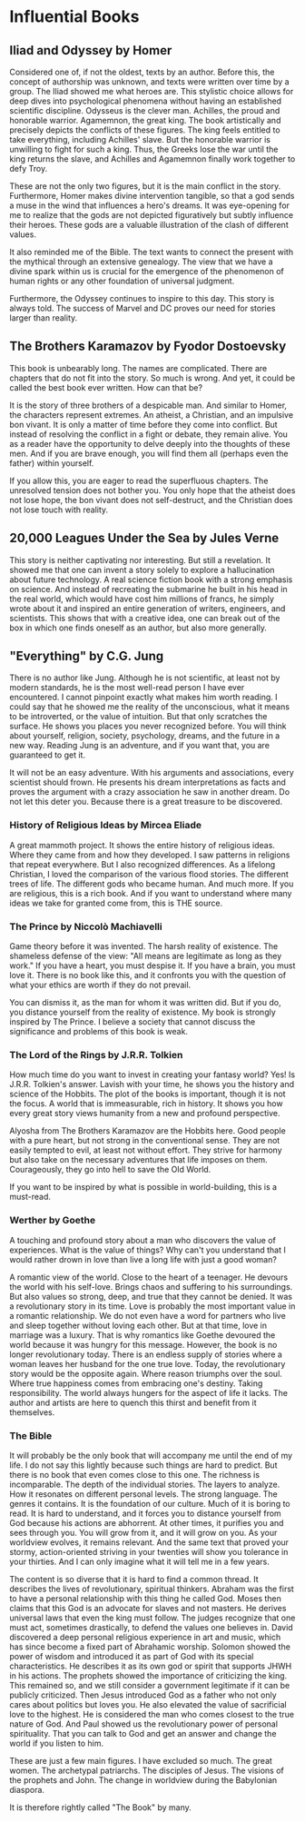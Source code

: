 # Influential Books

## Iliad and Odyssey by Homer

Considered one of, if not the oldest, texts by an author. Before this, the concept of authorship was unknown, and texts were written over time by a group. The Iliad showed me what heroes are. This stylistic choice allows for deep dives into psychological phenomena without having an established scientific discipline. Odysseus is the clever man. Achilles, the proud and honorable warrior. Agamemnon, the great king. The book artistically and precisely depicts the conflicts of these figures. The king feels entitled to take everything, including Achilles' slave. But the honorable warrior is unwilling to fight for such a king. Thus, the Greeks lose the war until the king returns the slave, and Achilles and Agamemnon finally work together to defy Troy.

These are not the only two figures, but it is the main conflict in the story. Furthermore, Homer makes divine intervention tangible, so that a god sends a muse in the wind that influences a hero's dreams. It was eye-opening for me to realize that the gods are not depicted figuratively but subtly influence their heroes. These gods are a valuable illustration of the clash of different values.

It also reminded me of the Bible. The text wants to connect the present with the mythical through an extensive genealogy. The view that we have a divine spark within us is crucial for the emergence of the phenomenon of human rights or any other foundation of universal judgment.

Furthermore, the Odyssey continues to inspire to this day. This story is always told. The success of Marvel and DC proves our need for stories larger than reality.

## The Brothers Karamazov by Fyodor Dostoevsky

This book is unbearably long. The names are complicated. There are chapters that do not fit into the story. So much is wrong. And yet, it could be called the best book ever written. How can that be?

It is the story of three brothers of a despicable man. And similar to Homer, the characters represent extremes. An atheist, a Christian, and an impulsive bon vivant. It is only a matter of time before they come into conflict. But instead of resolving the conflict in a fight or debate, they remain alive. You as a reader have the opportunity to delve deeply into the thoughts of these men. And if you are brave enough, you will find them all (perhaps even the father) within yourself.

If you allow this, you are eager to read the superfluous chapters. The unresolved tension does not bother you. You only hope that the atheist does not lose hope, the bon vivant does not self-destruct, and the Christian does not lose touch with reality.

## 20,000 Leagues Under the Sea by Jules Verne

This story is neither captivating nor interesting. But still a revelation. It showed me that one can invent a story solely to explore a hallucination about future technology. A real science fiction book with a strong emphasis on science. And instead of recreating the submarine he built in his head in the real world, which would have cost him millions of francs, he simply wrote about it and inspired an entire generation of writers, engineers, and scientists. This shows that with a creative idea, one can break out of the box in which one finds oneself as an author, but also more generally.

## "Everything" by C.G. Jung

There is no author like Jung. Although he is not scientific, at least not by modern standards, he is the most well-read person I have ever encountered. I cannot pinpoint exactly what makes him worth reading. I could say that he showed me the reality of the unconscious, what it means to be introverted, or the value of intuition. But that only scratches the surface. He shows you places you never recognized before. You will think about yourself, religion, society, psychology, dreams, and the future in a new way. Reading Jung is an adventure, and if you want that, you are guaranteed to get it.

It will not be an easy adventure. With his arguments and associations, every scientist should frown. He presents his dream interpretations as facts and proves the argument with a crazy association he saw in another dream. Do not let this deter you. Because there is a great treasure to be discovered.

### History of Religious Ideas by Mircea Eliade

A great mammoth project. It shows the entire history of religious ideas. Where they came from and how they developed. I saw patterns in religions that repeat everywhere. But I also recognized differences. As a lifelong Christian, I loved the comparison of the various flood stories. The different trees of life. The different gods who became human. And much more. If you are religious, this is a rich book. And if you want to understand where many ideas we take for granted come from, this is THE source.

### The Prince by Niccolò Machiavelli

Game theory before it was invented. The harsh reality of existence. The shameless defense of the view: "All means are legitimate as long as they work." If you have a heart, you must despise it. If you have a brain, you must love it. There is no book like this, and it confronts you with the question of what your ethics are worth if they do not prevail.

You can dismiss it, as the man for whom it was written did. But if you do, you distance yourself from the reality of existence. My book is strongly inspired by The Prince. I believe a society that cannot discuss the significance and problems of this book is weak.

### The Lord of the Rings by J.R.R. Tolkien

How much time do you want to invest in creating your fantasy world? Yes! Is J.R.R. Tolkien's answer. Lavish with your time, he shows you the history and science of the Hobbits. The plot of the books is important, though it is not the focus. A world that is immeasurable, rich in history. It shows you how every great story views humanity from a new and profound perspective.

Alyosha from The Brothers Karamazov are the Hobbits here. Good people with a pure heart, but not strong in the conventional sense. They are not easily tempted to evil, at least not without effort. They strive for harmony but also take on the necessary adventures that life imposes on them. Courageously, they go into hell to save the Old World.

If you want to be inspired by what is possible in world-building, this is a must-read.

### Werther by Goethe

A touching and profound story about a man who discovers the value of experiences. What is the value of things? Why can't you understand that I would rather drown in love than live a long life with just a good woman?

A romantic view of the world. Close to the heart of a teenager. He devours the world with his self-love. Brings chaos and suffering to his surroundings. But also values so strong, deep, and true that they cannot be denied. It was a revolutionary story in its time. Love is probably the most important value in a romantic relationship. We do not even have a word for partners who live and sleep together without loving each other. But at that time, love in marriage was a luxury. That is why romantics like Goethe devoured the world because it was hungry for this message. However, the book is no longer revolutionary today. There is an endless supply of stories where a woman leaves her husband for the one true love. Today, the revolutionary story would be the opposite again. Where reason triumphs over the soul. Where true happiness comes from embracing one's destiny. Taking responsibility. The world always hungers for the aspect of life it lacks. The author and artists are here to quench this thirst and benefit from it themselves.

### The Bible

It will probably be the only book that will accompany me until the end of my life. I do not say this lightly because such things are hard to predict. But there is no book that even comes close to this one. The richness is incomparable. The depth of the individual stories. The layers to analyze. How it resonates on different personal levels. The strong language. The genres it contains. It is the foundation of our culture. Much of it is boring to read. It is hard to understand, and it forces you to distance yourself from God because his actions are abhorrent. At other times, it purifies you and sees through you. You will grow from it, and it will grow on you. As your worldview evolves, it remains relevant. And the same text that proved your stormy, action-oriented striving in your twenties will show you tolerance in your thirties. And I can only imagine what it will tell me in a few years.

The content is so diverse that it is hard to find a common thread. It describes the lives of revolutionary, spiritual thinkers. Abraham was the first to have a personal relationship with this thing he called God. Moses then claims that this God is an advocate for slaves and not masters. He derives universal laws that even the king must follow. The judges recognize that one must act, sometimes drastically, to defend the values one believes in. David discovered a deep personal religious experience in art and music, which has since become a fixed part of Abrahamic worship. Solomon showed the power of wisdom and introduced it as part of God with its special characteristics. He describes it as its own god or spirit that supports JHWH in his actions. The prophets showed the importance of criticizing the king. This remained so, and we still consider a government legitimate if it can be publicly criticized. Then Jesus introduced God as a father who not only cares about politics but loves you. He also elevated the value of sacrificial love to the highest. He is considered the man who comes closest to the true nature of God. And Paul showed us the revolutionary power of personal spirituality. That you can talk to God and get an answer and change the world if you listen to him.

These are just a few main figures. I have excluded so much. The great women. The archetypal patriarchs. The disciples of Jesus. The visions of the prophets and John. The change in worldview during the Babylonian diaspora.

It is therefore rightly called "The Book" by many.
